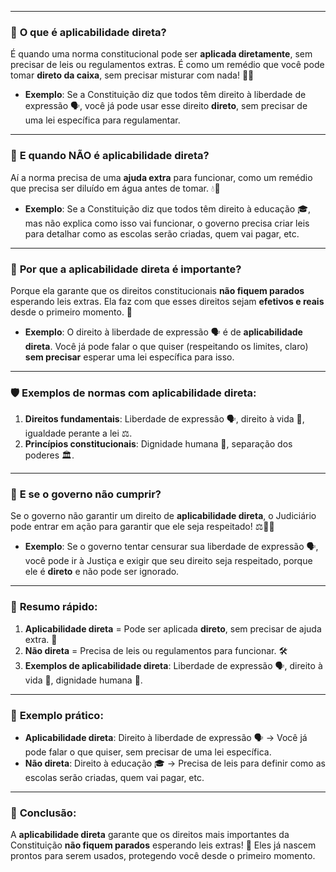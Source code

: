 
---

### 🎯 **O que é aplicabilidade direta?**
É quando uma norma constitucional pode ser **aplicada diretamente**, sem precisar de leis ou regulamentos extras. É como um remédio que você pode tomar **direto da caixa**, sem precisar misturar com nada! 💊✨

- **Exemplo**: Se a Constituição diz que todos têm direito à liberdade de expressão 🗣️, você já pode usar esse direito **direto**, sem precisar de uma lei específica para regulamentar.

---

### 🚫 **E quando NÃO é aplicabilidade direta?**
Aí a norma precisa de uma **ajuda extra** para funcionar, como um remédio que precisa ser diluído em água antes de tomar. 💧💊

- **Exemplo**: Se a Constituição diz que todos têm direito à educação 🎓, mas não explica como isso vai funcionar, o governo precisa criar leis para detalhar como as escolas serão criadas, quem vai pagar, etc.

---

### 🧠 **Por que a aplicabilidade direta é importante?**
Porque ela garante que os direitos constitucionais **não fiquem parados** esperando leis extras. Ela faz com que esses direitos sejam **efetivos e reais** desde o primeiro momento. 🌟

- **Exemplo**: O direito à liberdade de expressão 🗣️ é de **aplicabilidade direta**. Você já pode falar o que quiser (respeitando os limites, claro) **sem precisar** esperar uma lei específica para isso.

---

### 🛡️ **Exemplos de normas com aplicabilidade direta:**
1. **Direitos fundamentais**: Liberdade de expressão 🗣️, direito à vida 🧬, igualdade perante a lei ⚖️.
2. **Princípios constitucionais**: Dignidade humana 🙌, separação dos poderes 🏛️.

---

### 🚨 **E se o governo não cumprir?**
Se o governo não garantir um direito de **aplicabilidade direta**, o Judiciário pode entrar em ação para garantir que ele seja respeitado! ⚖️👮‍♂️

- **Exemplo**: Se o governo tentar censurar sua liberdade de expressão 🗣️, você pode ir à Justiça e exigir que seu direito seja respeitado, porque ele é **direto** e não pode ser ignorado.

---

### 📝 **Resumo rápido:**
1. **Aplicabilidade direta** = Pode ser aplicada **direto**, sem precisar de ajuda extra. 🚀
2. **Não direta** = Precisa de leis ou regulamentos para funcionar. 🛠️
3. **Exemplos de aplicabilidade direta**: Liberdade de expressão 🗣️, direito à vida 🧬, dignidade humana 🙌.

---

### 🧩 **Exemplo prático:**
- **Aplicabilidade direta**: Direito à liberdade de expressão 🗣️ → Você já pode falar o que quiser, sem precisar de uma lei específica.
- **Não direta**: Direito à educação 🎓 → Precisa de leis para definir como as escolas serão criadas, quem vai pagar, etc.

---

### 🎉 **Conclusão:**
A **aplicabilidade direta** garante que os direitos mais importantes da Constituição **não fiquem parados** esperando leis extras! 🌟 Eles já nascem prontos para serem usados, protegendo você desde o primeiro momento.
